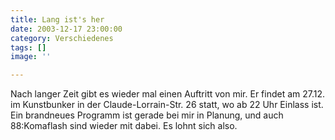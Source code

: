 ```yaml
---
title: Lang ist's her
date: 2003-12-17 23:00:00
category: Verschiedenes
tags: []
image: ''

---
```


Nach langer Zeit gibt es wieder mal einen Auftritt von mir. Er findet am 27.12. im Kunstbunker in der Claude-Lorrain-Str. 26 statt, wo ab 22 Uhr Einlass ist. Ein brandneues Programm ist gerade bei mir in Planung, und auch 88:Komaflash sind wieder mit dabei. Es lohnt sich also.
